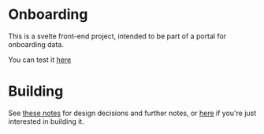 # Onboarding

This is a svelte front-end project, intended to be part of a portal for onboarding data.

You can test it [here](https://aaronp.github.io/onboarding/)



# Building

See [these notes](./docs/notes.md) for design decisions and further notes, or [here](./docs/building.md) if you're just interested in building it.
